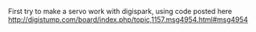 First try to make a servo work with digispark, using code posted here http://digistump.com/board/index.php/topic,1157.msg4954.html#msg4954
